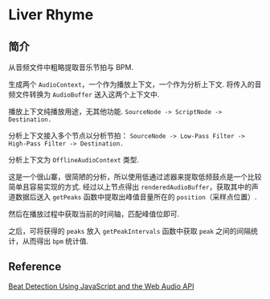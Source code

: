 # Liver Rhyme

## 简介

从音频文件中粗略提取音乐节拍与 BPM.

生成两个 `AudioContext`，一个作为播放上下文，一个作为分析上下文.
将传入的音频文件转换为 `AudioBuffer` 送入这两个上下文中.

播放上下文纯播放用途，无其他功能.
`SourceNode -> ScriptNode -> Destination.`
 
分析上下文接入多个节点以分析节拍：
`SourceNode -> Low-Pass Filter -> High-Pass Filter -> Destination.`

分析上下文为 `OfflineAudioContext` 类型.

这是一个很山寨，很简陋的分析，所以使用低通过滤器来提取低频鼓点是一个比较简单且容易实现的方式.
经过以上节点得出 `renderedAudioBuffer`，获取其中的声道数据后送入 `getPeaks` 函数中提取出峰值音量所在的 `position`（采样点位置）.

然后在播放过程中获取当前的时间轴，匹配峰值位即可.
 
之后，可将获得的 `peaks` 放入 `getPeakIntervals` 函数中获取 `peak` 之间的间隔统计，从而得出 `bpm` 统计值.

## Reference
[Beat Detection Using JavaScript and the Web Audio API](http://joesul.li/van/beat-detection-using-web-audio/)
